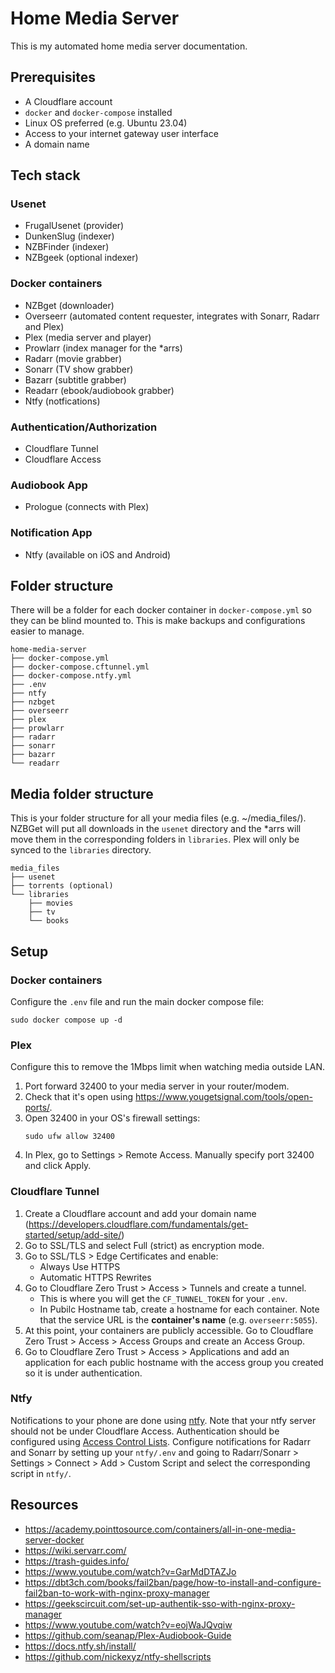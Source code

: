 # Home Media Server

This is my automated home media server documentation.

## Prerequisites
- A Cloudflare account
- `docker` and `docker-compose` installed
- Linux OS preferred (e.g. Ubuntu 23.04)
- Access to your internet gateway user interface
- A domain name

## Tech stack

### Usenet
- FrugalUsenet (provider)
- DunkenSlug (indexer)
- NZBFinder (indexer)
- NZBgeek (optional indexer)

### Docker containers
- NZBget (downloader)
- Overseerr (automated content requester, integrates with Sonarr, Radarr and Plex)
- Plex (media server and player)
- Prowlarr (index manager for the *arrs)
- Radarr (movie grabber)
- Sonarr (TV show grabber)
- Bazarr (subtitle grabber)
- Readarr (ebook/audiobook grabber)
- Ntfy (notfications)

### Authentication/Authorization
- Cloudflare Tunnel
- Cloudflare Access

### Audiobook App
- Prologue (connects with Plex)

### Notification App 
- Ntfy (available on iOS and Android)

## Folder structure
There will be a folder for each docker container in `docker-compose.yml` so they can be blind mounted to. This is make backups and configurations easier to manage. 
```
home-media-server
├── docker-compose.yml
├── docker-compose.cftunnel.yml
├── docker-compose.ntfy.yml
├── .env
├── ntfy
├── nzbget
├── overseerr
├── plex
├── prowlarr
├── radarr
├── sonarr
├── bazarr
└── readarr
```

## Media folder structure 
This is your folder structure for all your media files (e.g. ~/media_files/). NZBGet will put all downloads in the `usenet` directory and the *arrs will move them in the corresponding folders in `libraries`. Plex will only be synced to the `libraries` directory.
```
media_files
├── usenet
├── torrents (optional)
└── libraries
	├── movies
	├── tv
	└── books
```

## Setup
### Docker containers
Configure the `.env` file and run the main docker compose file:
```
sudo docker compose up -d
```

### Plex
Configure this to remove the 1Mbps limit when watching media outside LAN.
1. Port forward 32400 to your media server in your router/modem.
1. Check that it's open using https://www.yougetsignal.com/tools/open-ports/.
1. Open 32400 in your OS's firewall settings:
    ```
    sudo ufw allow 32400
    ```
1. In Plex, go to Settings > Remote Access. Manually specify port 32400 and click Apply.

### Cloudflare Tunnel
1. Create a Cloudflare account and add your domain name (https://developers.cloudflare.com/fundamentals/get-started/setup/add-site/)
1. Go to SSL/TLS and select Full (strict) as encryption mode. 
1. Go to SSL/TLS > Edge Certificates and enable:
    - Always Use HTTPS
    - Automatic HTTPS Rewrites
1. Go to Cloudflare Zero Trust > Access > Tunnels and create a tunnel.
    - This is where you will get the `CF_TUNNEL_TOKEN` for your `.env`.
    - In Pubilc Hostname tab, create a hostname for each container. Note that the
    service URL is the **container's name** (e.g. `overseerr:5055`).
1. At this point, your containers are publicly accessible. Go to Cloudflare Zero Trust > Access > Access Groups and create an Access Group.
1. Go to Cloudflare Zero Trust > Access > Applications and add an application for each 
public hostname with the access group you created so it is under authentication. 

### Ntfy
Notifications to your phone are done using [ntfy](https://docs.ntfy.sh/). Note that your ntfy server should
not be under Cloudflare Access. Authentication should be configured using 
[Access Control Lists](https://docs.ntfy.sh/config/#access-control). Configure 
notifications for Radarr and Sonarr by setting up your `ntfy/.env` and 
going to Radarr/Sonarr > Settings > Connect > Add > Custom Script 
and select the corresponding script in `ntfy/`. 


## Resources
- https://academy.pointtosource.com/containers/all-in-one-media-server-docker
- https://wiki.servarr.com/
- https://trash-guides.info/
- https://www.youtube.com/watch?v=GarMdDTAZJo
- https://dbt3ch.com/books/fail2ban/page/how-to-install-and-configure-fail2ban-to-work-with-nginx-proxy-manager
- https://geekscircuit.com/set-up-authentik-sso-with-nginx-proxy-manager
- https://www.youtube.com/watch?v=eojWaJQvqiw
- https://github.com/seanap/Plex-Audiobook-Guide
- https://docs.ntfy.sh/install/
- https://github.com/nickexyz/ntfy-shellscripts
